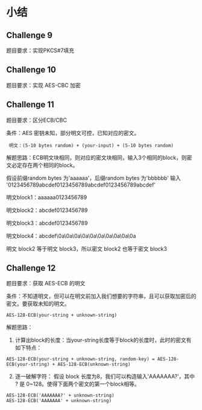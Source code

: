 # 小结

## Challenge 9

题目要求：实现PKCS#7填充

## Challenge 10

题目要求：实现 AES-CBC 加密

## Challenge 11

题目要求：区分ECB/CBC

条件：AES 密钥未知，部分明文可控，已知对应的密文。

```
 明文：(5-10 bytes random) + (your-input) + (5-10 bytes random)
```
解题思路：ECB明文块相同，则对应的密文块相同，输入3个相同的block，则密文必定存在两个相同的block。

假设前缀random bytes 为'aaaaaa'，后缀random bytes 为'bbbbbb'
输入 '0123456789abcdef0123456789abcdef0123456789abcdef'

明文block1：aaaaaa0123456789

明文block2：abcdef0123456789

明文block3：abcdef0123456789

明文block4：abcdef\0a\0a\0a\0a\0a\0a\0a\0a\0a\0a

明文 block2 等于明文 block3，所以密文 block2 也等于密文 block3

## Challenge 12

题目要求：获取 AES-ECB 的明文

条件：不知道明文，但可以在明文前加入我们想要的字符串，且可以获取加密后的密文。要获取未知的明文。

```
AES-128-ECB(your-string + unknown-string)
```

解题思路：

1. 计算出block的长度：当your-string长度等于block的长度时，此时的密文有如下特点：

```
AES-128-ECB(your-string + unknown-string, random-key) = AES-128-ECB(your-string) + AES-128-ECB(unknown-string) 
```
2. 逐一破解字符：
假设 block 长度为8，我们可以构造输入'AAAAAAA?'，其中 ? 是 0~128。使得下面两个密文的第一个block相等。

```
AES-128-ECB('AAAAAAA?' + unknown-string)
AES-128-ECB('AAAAAAA' + unknown-string)
```